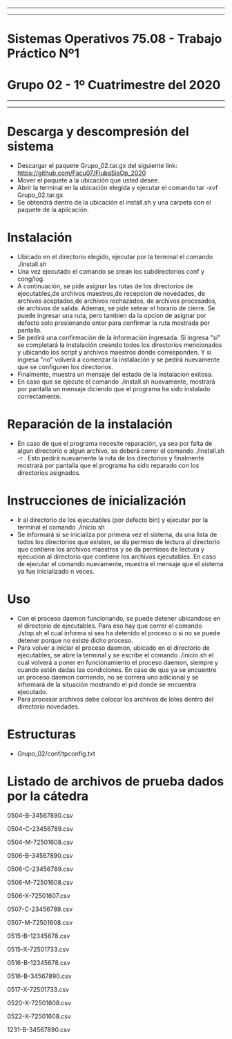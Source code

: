 ****************************************************************************************************************************************
****************************************************************************************************************************************
# Sistemas Operativos 75.08 - Trabajo Práctico Nº1
# Grupo 02 - 1º Cuatrimestre del 2020
****************************************************************************************************************************************
****************************************************************************************************************************************

# Descarga y descompresión del sistema
- Descargar el paquete Grupo_02.tar.gx del siguiente link: https://github.com/Facu07/FiubaSisOp_2020
- Mover el paquete a la ubicación que usted desee.
- Abrir la terminal en la ubicación elegida y ejecutar el comando tar -xvf Grupo_02.tar.gx
- Se obtendrá dentro de la ubicación el install.sh y una carpeta con el paquete de la aplicación. 



# Instalación
- Ubicado en el directorio elegido, ejecutar por la terminal el comando ./install.sh
- Una vez ejecutado el comando se crean los subdirectorios conf y cong/log.
- A continuación, se pide asignar las rutas de los directorios de ejecutables,de archivos maestros,de recepcion de novedades, de archivos aceptados,de archivos rechazados, de archivos procesados, de archivos de salida. Ademas, se pide setear el horario de cierre.
Se puede ingresar una ruta, pero tambien da la opcion de asignar por defecto solo presionando enter para confirmar la ruta mostrada por pantalla.
- Se pedirá una confirmación de la información ingresada. Si ingresa "si" se completará la instalación creando todos los directorios mencionados y ubicando los script y archivos maestros donde corresponden. Y si ingresa "no" volverá a comenzar la instalación y se pedirá nuevamente que se configuren los directorios.
- Finalmente, muestra un mensaje del estado de la instalacion exitosa.
- En caso que se ejecute el comando ./install.sh nuevamente, mostrará por pantalla un mensaje diciendo que el programa ha sido instalado correctamente.

# Reparación de la instalación
- En caso de que el programa necesite reparación, ya sea por falta de algun directorio o algun archivo, se deberá correr el comando ./install.sh -r  . Esto pedirá nuevamente la ruta de los directorios y finalmente mostrará por pantalla que el programa ha sido reparado con los directorios asignados.




# Instrucciones de inicialización
- Ir al directorio de los ejecutables (por defecto bin) y ejecutar por la terminal el comando ./inicio.sh
- Se informará si se inicializa por primera vez el sistema, da una lista de todos los directorios que existen, se da permiso de lectura al directorio que contiene los archivos maestros y se da permisos de lectura y ejecucion al directorio que contiene los archivos ejecutables.
En caso de ejecutar el comando nuevamente, muestra el mensaje que el sistema ya fue inicializado n veces. 



# Uso
- Con el proceso daemon funcionando, se puede detener ubicandose en el directorio de ejecutables. Para eso hay que correr el comando ./stop.sh el cual informa si sea ha detenido el proceso o si no se puede detener porque no existe dicho proceso.
- Para volver a iniciar el proceso daemon, ubicado en el directorio de ejecutables, se abre la terminal y se escribe el comando ./inicio.sh el cual volverá a poner en funcionamiento el proceso daemon, siempre y cuando estén dadas las condiciones. 
En caso de que ya se encuentre un proceso daemon corriendo, no se correra uno adicional y se informará de la situación mostrando el pid donde se encuentra ejecutado.
- Para procesar archivos debe colocar los archivos de lotes dentro del directorio novedades.


# Estructuras

- Grupo_02/conf/tpconfig.txt

# Listado de archivos de prueba dados por la cátedra

0504-B-34567890.csv

0504-C-23456789.csv

0504-M-72501608.csv

0506-B-34567890.csv

0506-C-23456789.csv

0506-M-72501608.csv

0506-X-72501607.csv

0507-C-23456789.csv

0507-M-72501608.csv

0515-B-12345678.csv

0515-X-72501733.csv

0516-B-12345678.csv

0516-B-34567890.csv

0517-X-72501733.csv

0520-X-72501608.csv

0522-X-72501608.csv

1231-B-34567890.csv








